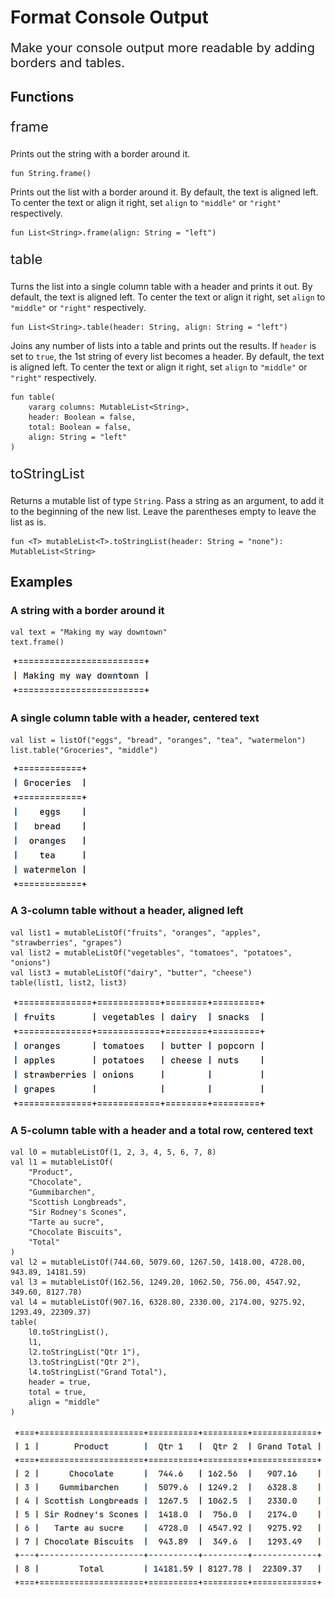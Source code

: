 # Format Console Output

<p style="font-size:20px; "> Make your console output more readable by adding borders and tables. </p>

## Functions

<p style="font-size:22px; "> frame </p>

Prints out the string with a border around it.

```
fun String.frame()
```

Prints out the list with a border around it. By default, the text is aligned left.
To center the text or align it right, set `align` to `"middle"` or `"right"` respectively.

```
fun List<String>.frame(align: String = "left")
```

<p style="font-size:22px; "> table </p>

Turns the list into a single column table with a header and prints it out.
By default, the text is aligned left.
To center the text or align it right, set `align` to `"middle"` or `"right"` respectively.

```
fun List<String>.table(header: String, align: String = "left")
```

Joins any number of lists into a table and prints out the results.
If `header` is set to `true`, the 1st string of every list becomes a header.
By default, the text is aligned left.
To center the text or align it right, set `align` to `"middle"` or `"right"` respectively.

```
fun table(
    vararg columns: MutableList<String>,
    header: Boolean = false,
    total: Boolean = false,
    align: String = "left"
)
```

<p style="font-size:22px; "> toStringList </p>

Returns a mutable list of type `String`.
Pass a string as an argument, to add it to the beginning of the new list.
Leave the parentheses empty to leave the list as is.

```
fun <T> mutableList<T>.toStringList(header: String = "none"): MutableList<String>
```

## Examples

### A string with a border around it

```
val text = "Making my way downtown"
text.frame()
```

![A string with a border around it](/readme_img/frame_string.png)

### A single column table with a header, centered text

```
val list = listOf("eggs", "bread", "oranges", "tea", "watermelon")
list.table("Groceries", "middle")
```

![A single column table with a header, centered text](/readme_img/table_groceries.png)

### A 3-column table without a header, aligned left

```
val list1 = mutableListOf("fruits", "oranges", "apples", "strawberries", "grapes")
val list2 = mutableListOf("vegetables", "tomatoes", "potatoes", "onions")
val list3 = mutableListOf("dairy", "butter", "cheese")
table(list1, list2, list3)
```

![A 3-column table without a header, aligned left](/readme_img/table_fruits.png)

### A 5-column table with a header and a total row, centered text

```
val l0 = mutableListOf(1, 2, 3, 4, 5, 6, 7, 8)
val l1 = mutableListOf(
    "Product",
    "Chocolate",
    "Gummibarchen",
    "Scottish Longbreads",
    "Sir Rodney's Scones",
    "Tarte au sucre",
    "Chocolate Biscuits",
    "Total"
)
val l2 = mutableListOf(744.60, 5079.60, 1267.50, 1418.00, 4728.00, 943.89, 14181.59)
val l3 = mutableListOf(162.56, 1249.20, 1062.50, 756.00, 4547.92, 349.60, 8127.78)
val l4 = mutableListOf(907.16, 6328.80, 2330.00, 2174.00, 9275.92, 1293.49, 22309.37)
table(
    l0.toStringList(),
    l1,
    l2.toStringList("Qtr 1"),
    l3.toStringList("Qtr 2"),
    l4.toStringList("Grand Total"),
    header = true,
    total = true,
    align = "middle"
)
```

![A 5-column table with a header and a total row, centered text](/readme_img/table_product.png)
